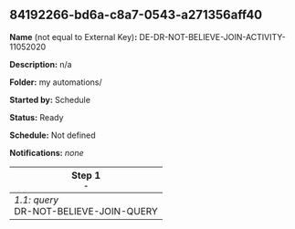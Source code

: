 ## 84192266-bd6a-c8a7-0543-a271356aff40

**Name** (not equal to External Key)**:** DE-DR-NOT-BELIEVE-JOIN-ACTIVITY-11052020

**Description:** n/a

**Folder:** my automations/

**Started by:** Schedule

**Status:** Ready

**Schedule:** Not defined

**Notifications:** _none_


| Step 1<br>_<small>-</small>_ |
| --- |
| _1.1: query_<br>DR-NOT-BELIEVE-JOIN-QUERY |
